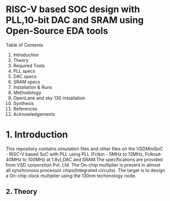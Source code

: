 # RISC-V based SOC design with PLL,10-bit DAC and SRAM using Open-Source EDA tools #
Table of Contents
1. Introduction
2. Theory
3. Required Tools
4. PLL specs
5. DAC specs
6. SRAM specs
7. Installation & Runs
8. Methodology
9. OpenLane and sky 130 installation
10. Synthesis
11. References
12. Acknowledgements


# 1. Introduction #
This repository contains simulation files and other files on the VSDMiniSoC - RISC-V based SoC with PLL using PLL (Fclkin - 5MHz to 12MHz, Fclkout-40MHz to 100MHz at 1.8v),DAC and SRAM.The specifications are provided from VSD corporstion Pvt. Ltd. The On-chip multiplier is present in almost all synchronous processor chips(Integrated circuits).
The target is to design a On-chip clock multiplier using the 130nm techonology node.

## 2. Theory ##

